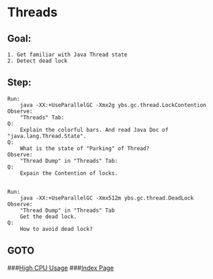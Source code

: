 Threads
==
Goal:
--
	1. Get familiar with Java Thread state
	2. Detect dead lock


Step:
--
	Run: 
		java -XX:+UseParallelGC -Xmx2g ybs.gc.thread.LockContention
	Observe:
		"Threads" Tab:
	Q: 
		Explain the colorful bars. And read Java Doc of "java.lang.Thread.State".
	Q: 
		What is the state of "Parking" of Thread?
	Observe: 
		"Thread Dump" in "Threads" Tab:
	Q: 
		Expain the Contention of locks.
	
	
	Run: 
		java -XX:+UseParallelGC -Xmx512m ybs.gc.thread.DeadLock
	Observe: 
		"Thread Dump" in "Threads" Tab
		Get the dead lock.
	Q: 
		How to avoid dead lock?

GOTO
--
###[High CPU Usage](../cpu/README.md)
###[Index Page](../../../../../../README.md)